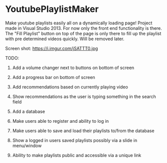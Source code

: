 # YoutubePlaylistMaker
Make youtube playlists easily all on a dynamically loading page!
Project made in Visual Studio 2013.
For now only the front end functionality is there.
The "Fill Playlist" button on top of the page is only there to fill up the playlist with pre determined videos quickly. Will be removed later.

Screen shot: https://i.imgur.com/jSATTT0.jpg 


TODO:

1. Add a volume changer next to buttons on bottom of screen

2. Add a progress bar on bottom of screen

3. Add recommendations based on currently playing video

4. Show recommendations as the user is typing something in the search field

5. Add a database

6. Make users able to register and ability to log in

7. Make users able to save and load their playlists to/from the database

8. Show a logged in users saved playlists possibly via a slide in menu/window

9. Ability to make playlists public and accessible via a unique link
